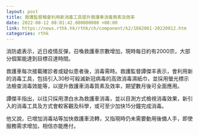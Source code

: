 ```yaml
---
layout: post
title: 救護監督稱會利用新消毒工具提升救護車消毒質素及效率
date: 2022-08-12 08:01:42.000000000 +08:00
link: https://news.rthk.hk/rthk/ch/component/k2/1662061-20220812.htm
categories: rthk
---
```


消防處表示，近日疫情反彈，召喚救護車宗數增加，現時每日約有2000宗，大部分個案能達到目標召達時間。

救護車每次接載確診者或疑似患者後，消毒需時。救護監督譚傑丰表示，會利用新的消毒工具，包括引入30秒可殺滅新冠病毒的高效消毒濕紙巾，並採用螢光標示法檢查消毒效能等，以提升救護車消毒質素及效率，期望數月後可全面應用。

譚傑丰指出，以往只採用漂白水為救護車消毒，並以目測方式檢視消毒效果，新引入的消毒工具及方式會較客觀及科學，或可至少加快15分鐘完成消毒。

他又說，已增加消毒站等加快救護車流轉，又指現時仍未需要動用後備人手，即使服務需求增加，相信亦能應付。
